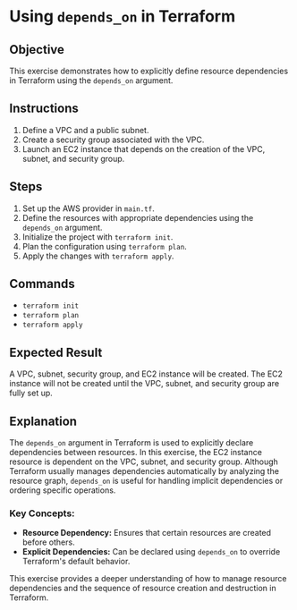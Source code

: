 # Using `depends_on` in Terraform

## Objective
This exercise demonstrates how to explicitly define resource dependencies in Terraform using the `depends_on` argument.

## Instructions
1. Define a VPC and a public subnet.
2. Create a security group associated with the VPC.
3. Launch an EC2 instance that depends on the creation of the VPC, subnet, and security group.

## Steps
1. Set up the AWS provider in `main.tf`.
2. Define the resources with appropriate dependencies using the `depends_on` argument.
3. Initialize the project with `terraform init`.
4. Plan the configuration using `terraform plan`.
5. Apply the changes with `terraform apply`.

## Commands
- `terraform init`
- `terraform plan`
- `terraform apply`

## Expected Result
A VPC, subnet, security group, and EC2 instance will be created. The EC2 instance will not be created until the VPC, subnet, and security group are fully set up.

## Explanation
The `depends_on` argument in Terraform is used to explicitly declare dependencies between resources. In this exercise, the EC2 instance resource is dependent on the VPC, subnet, and security group. Although Terraform usually manages dependencies automatically by analyzing the resource graph, `depends_on` is useful for handling implicit dependencies or ordering specific operations.

### Key Concepts:
- **Resource Dependency:** Ensures that certain resources are created before others.
- **Explicit Dependencies:** Can be declared using `depends_on` to override Terraform's default behavior.

This exercise provides a deeper understanding of how to manage resource dependencies and the sequence of resource creation and destruction in Terraform.
